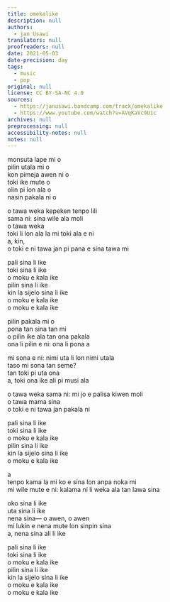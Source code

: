 ```yaml
---
title: omekalike
description: null
authors:
  - jan Usawi
translators: null
proofreaders: null
date: 2021-05-03
date-precision: day
tags:
  - music
  - pop
original: null
license: CC BY-SA-NC 4.0
sources:
  - https://janusawi.bandcamp.com/track/omekalike
  - https://www.youtube.com/watch?v=AVqKaVc9U1c
archives: null
preprocessing: null
accessibility-notes: null
notes: null
---
```


monsuta lape mi o  \
pilin utala mi o  \
kon pimeja awen ni o  \
toki ike mute o  \
olin pi lon ala o  \
nasin pakala ni o

o tawa weka kepeken tenpo lili  \
sama ni: sina wile ala moli  \
o tawa weka  \
toki li lon ala la mi toki ala e ni  \
a, kin,  \
o toki e ni tawa jan pi pana e sina tawa mi

pali sina li ike  \
toki sina li ike  \
o moku e kala ike  \
pilin sina li ike  \
kin la sijelo sina li ike  \
o moku e kala ike  \
o moku e kala ike

pilin pakala mi o  \
pona tan sina tan mi  \
o pilin ike ala tan ona pakala  \
ona li pilin e ni: ona li pona a

mi sona e ni: nimi uta li lon nimi utala  \
taso mi sona tan seme?  \
tan toki pi uta ona  \
a, toki ona ike ali pi musi ala

o tawa weka sama ni: mi jo e palisa kiwen moli  \
o tawa mama sina  \
o toki e ni tawa jan pakala ni

pali sina li ike  \
toki sina li ike  \
o moku e kala ike  \
pilin sina li ike  \
kin la sijelo sina li ike  \
o moku e kala ike

a  \
tenpo kama la mi ko e sina lon anpa noka mi  \
mi wile mute e ni: kalama ni li weka ala tan lawa sina

oko sina li ike  \
uta sina li ike  \
nena sina— o awen, o awen  \
mi lukin e nena mute lon sinpin sina  \
a, nena sina ali li ike

pali sina li ike  \
toki sina li ike  \
o moku e kala ike  \
pilin sina li ike  \
kin la sijelo sina li ike  \
o moku e kala ike  \
o moku e kala ike
